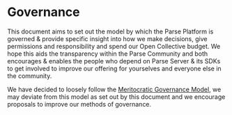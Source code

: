 # Governance
This document aims to set out the model by which the Parse Platform is governed & provide specific insight into how we make decisions, give permissions and responsibility and spend our Open Collective budget. We hope this aids the transparency within the Parse Community and both encourages & enables the people who depend on Parse Server & its SDKs to get involved to improve our offering for yourselves and everyone else in the community.

We have decided to loosely follow the [Meritocratic Governance Model](http://oss-watch.ac.uk/resources/meritocraticgovernancemodel), we may deviate from this model as set out by this document and we encourage proposals to improve our methods of governance.

